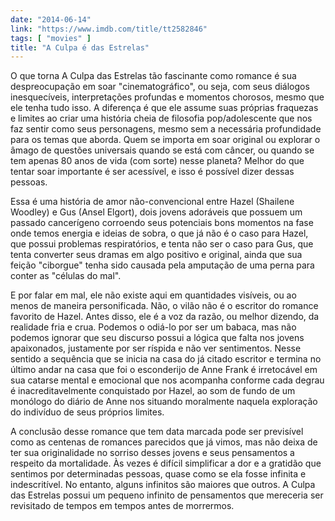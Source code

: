 ```yaml
---
date: "2014-06-14"
link: "https://www.imdb.com/title/tt2582846"
tags: [ "movies" ]
title: "A Culpa é das Estrelas"
---
```

O que torna A Culpa das Estrelas tão fascinante como romance é sua despreocupação em soar "cinematográfico", ou seja, com seus diálogos inesquecíveis, interpretações profundas e momentos chorosos, mesmo que ele tenha tudo isso. A diferença é que ele assume suas próprias fraquezas e limites ao criar uma história cheia de filosofia pop/adolescente que nos faz sentir como seus personagens, mesmo sem a necessária profundidade para os temas que aborda. Quem se importa em soar original ou explorar o âmago de questões universais quando se está com câncer, ou quando se tem apenas 80 anos de vida (com sorte) nesse planeta? Melhor do que tentar soar importante é ser acessível, e isso é possível dizer dessas pessoas.

Essa é uma história de amor não-convencional entre Hazel (Shailene Woodley) e Gus (Ansel Elgort), dois jovens adoráveis que possuem um passado cancerígeno corroendo seus potenciais bons momentos na fase onde temos energia e ideias de sobra, o que já não é o caso para Hazel, que possui problemas respiratórios, e tenta não ser o caso para Gus, que tenta converter seus dramas em algo positivo e original, ainda que sua feição "ciborgue" tenha sido causada pela amputação de uma perna para conter as "células do mal".

E por falar em mal, ele não existe aqui em quantidades visíveis, ou ao menos de maneira personificada. Não, o vilão não é o escritor do romance favorito de Hazel. Antes disso, ele é a voz da razão, ou melhor dizendo, da realidade fria e crua. Podemos o odiá-lo por ser um babaca, mas não podemos ignorar que seu discurso possui a lógica que falta nos jovens apaixonados, justamente por ser ríspida e não ver sentimentos. Nesse sentido a sequência que se inicia na casa do já citado escritor e termina no último andar na casa que foi o esconderijo de Anne Frank é irretocável em sua catarse mental e emocional que nos acompanha conforme cada degrau é inacreditavelmente conquistado por Hazel, ao som de fundo de um monólogo do diário de Anne nos situando moralmente naquela exploração do indivíduo de seus próprios limites.

A conclusão desse romance que tem data marcada pode ser previsível como as centenas de romances parecidos que já vimos, mas não deixa de ter sua originalidade no sorriso desses jovens e seus pensamentos a respeito da mortalidade. Às vezes é difícil simplificar a dor e a gratidão que sentimos por determinadas pessoas, quase como se ela fosse infinita e indescritível. No entanto, alguns infinitos são maiores que outros. A Culpa das Estrelas possui um pequeno infinito de pensamentos que mereceria ser revisitado de tempos em tempos antes de morrermos.
